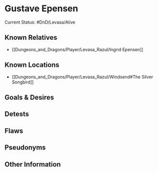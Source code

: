 # Gustave Epensen
Current Status: #DnD/Levasa/Alive 
## Known Relatives
- [[Dungeons_and_Dragons/Player/Levasa_Razul/Ingrid Epensen]]

## Known Locations
- [[Dungeons_and_Dragons/Player/Levasa_Razul/Windsend#The Silver Songbird]]

## Goals & Desires

## Detests

## Flaws

## Pseudonyms

## Other Information